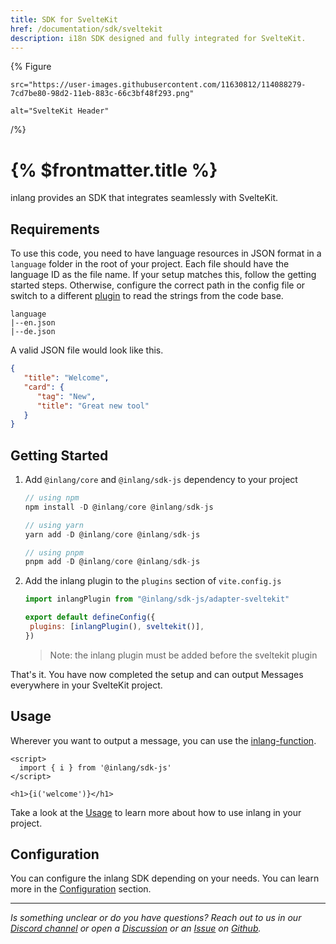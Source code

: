 ```yaml
---
title: SDK for SvelteKit
href: /documentation/sdk/sveltekit
description: i18n SDK designed and fully integrated for SvelteKit.
---
```


{% Figure

    src="https://user-images.githubusercontent.com/11630812/114088279-7cd7be80-98d2-11eb-883c-66c3bf48f293.png"

    alt="SvelteKit Header"

/%}

# {% $frontmatter.title %}

inlang provides an SDK that integrates seamlessly with SvelteKit.

## Requirements

To use this code, you need to have language resources in JSON format in a `language` folder in the root of your project. Each file should have the language ID as the file name. If your setup matches this, follow the getting started steps. Otherwise, configure the correct path in the config file or switch to a different [plugin](https://inlang.com/documentation/plugins) to read the strings from the code base.

```
language
|--en.json
|--de.json
```

A valid JSON file would look like this.

```JSON
{
   "title": "Welcome",
   "card": {
      "tag": "New",
      "title": "Great new tool"
   }
}
```

## Getting Started

1. Add `@inlang/core` and `@inlang/sdk-js` dependency to your project

   ```js
   // using npm
   npm install -D @inlang/core @inlang/sdk-js

   // using yarn
   yarn add -D @inlang/core @inlang/sdk-js

   // using pnpm
   pnpm add -D @inlang/core @inlang/sdk-js
   ```

2. Add the inlang plugin to the `plugins` section of `vite.config.js`

   ```js
   import inlangPlugin from "@inlang/sdk-js/adapter-sveltekit"

   export default defineConfig({
   	plugins: [inlangPlugin(), sveltekit()],
   })
   ```

   > Note: the inlang plugin must be added before the sveltekit plugin

That's it. You have now completed the setup and can output Messages everywhere in your SvelteKit project.

## Usage

Wherever you want to output a message, you can use the [inlang-function](/documentation/sdk/usage#inlang-function).

```svelte
<script>
  import { i } from '@inlang/sdk-js'
</script>

<h1>{i('welcome')}</h1>
```

Take a look at the [Usage](/documentation/sdk/usage) to learn more about how to use inlang in your project.

## Configuration

You can configure the inlang SDK depending on your needs. You can learn more in the [Configuration](/documentation/sdk/configuration) section.

---

_Is something unclear or do you have questions? Reach out to us in our [Discord channel](https://discord.gg/9vUg7Rr) or open a [Discussion](https://github.com/inlang/inlang/discussions) or an [Issue](https://github.com/inlang/inlang/issues) on [Github](https://github.com/inlang/inlang)._

